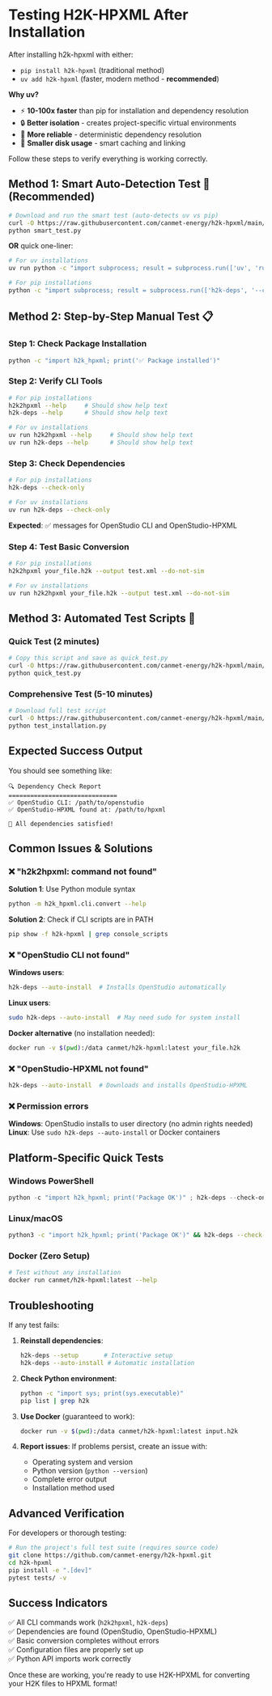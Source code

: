 # Testing H2K-HPXML After Installation

After installing h2k-hpxml with either:
- `pip install h2k-hpxml` (traditional method)
- `uv add h2k-hpxml` (faster, modern method - **recommended**)

**Why uv?** 
- ⚡ **10-100x faster** than pip for installation and dependency resolution
- 🔒 **Better isolation** - creates project-specific virtual environments
- 🎯 **More reliable** - deterministic dependency resolution
- 💾 **Smaller disk usage** - smart caching and linking

Follow these steps to verify everything is working correctly.

## Method 1: Smart Auto-Detection Test 🤖 (Recommended)

```bash
# Download and run the smart test (auto-detects uv vs pip)
curl -O https://raw.githubusercontent.com/canmet-energy/h2k-hpxml/main/scripts/installation/smart_test.py
python smart_test.py
```

**OR** quick one-liner:

```bash
# For uv installations
uv run python -c "import subprocess; result = subprocess.run(['uv', 'run', 'h2k-deps', '--check-only'], capture_output=True); print('✅ Working!' if result.returncode == 0 else '❌ Run: uv run h2k-deps --setup')"

# For pip installations  
python -c "import subprocess; result = subprocess.run(['h2k-deps', '--check-only'], capture_output=True); print('✅ Working!' if result.returncode == 0 else '❌ Run: h2k-deps --setup')"
```

## Method 2: Step-by-Step Manual Test 📋

### Step 1: Check Package Installation
```bash
python -c "import h2k_hpxml; print('✅ Package installed')"
```

### Step 2: Verify CLI Tools
```bash
# For pip installations
h2k2hpxml --help     # Should show help text
h2k-deps --help      # Should show help text

# For uv installations
uv run h2k2hpxml --help     # Should show help text
uv run h2k-deps --help      # Should show help text
```

### Step 3: Check Dependencies
```bash
# For pip installations
h2k-deps --check-only

# For uv installations  
uv run h2k-deps --check-only
```
**Expected**: ✅ messages for OpenStudio CLI and OpenStudio-HPXML

### Step 4: Test Basic Conversion
```bash
# For pip installations
h2k2hpxml your_file.h2k --output test.xml --do-not-sim

# For uv installations
uv run h2k2hpxml your_file.h2k --output test.xml --do-not-sim
```

## Method 3: Automated Test Scripts 🤖

### Quick Test (2 minutes)
```bash
# Copy this script and save as quick_test.py
curl -O https://raw.githubusercontent.com/canmet-energy/h2k-hpxml/main/scripts/installation/quick_test.py
python quick_test.py
```

### Comprehensive Test (5-10 minutes)
```bash
# Download full test script
curl -O https://raw.githubusercontent.com/canmet-energy/h2k-hpxml/main/scripts/installation/test_installation.py
python test_installation.py
```

## Expected Success Output

You should see something like:
```
🔍 Dependency Check Report
==============================
✅ OpenStudio CLI: /path/to/openstudio
✅ OpenStudio-HPXML found at: /path/to/hpxml

🎉 All dependencies satisfied!
```

## Common Issues & Solutions

### ❌ "h2k2hpxml: command not found"

**Solution 1**: Use Python module syntax
```bash
python -m h2k_hpxml.cli.convert --help
```

**Solution 2**: Check if CLI scripts are in PATH
```bash
pip show -f h2k-hpxml | grep console_scripts
```

### ❌ "OpenStudio CLI not found"

**Windows users**:
```bash
h2k-deps --auto-install  # Installs OpenStudio automatically
```

**Linux users**:
```bash
sudo h2k-deps --auto-install  # May need sudo for system install
```

**Docker alternative** (no installation needed):
```bash
docker run -v $(pwd):/data canmet/h2k-hpxml:latest your_file.h2k
```

### ❌ "OpenStudio-HPXML not found"

```bash
h2k-deps --auto-install  # Downloads and installs OpenStudio-HPXML
```

### ❌ Permission errors

**Windows**: OpenStudio installs to user directory (no admin rights needed)
**Linux**: Use `sudo h2k-deps --auto-install` or Docker containers

## Platform-Specific Quick Tests

### Windows PowerShell
```powershell
python -c "import h2k_hpxml; print('Package OK')" ; h2k-deps --check-only
```

### Linux/macOS
```bash
python3 -c "import h2k_hpxml; print('Package OK')" && h2k-deps --check-only
```

### Docker (Zero Setup)
```bash
# Test without any installation
docker run canmet/h2k-hpxml:latest --help
```

## Troubleshooting

If any test fails:

1. **Reinstall dependencies**:
   ```bash
   h2k-deps --setup       # Interactive setup
   h2k-deps --auto-install # Automatic installation
   ```

2. **Check Python environment**:
   ```bash
   python -c "import sys; print(sys.executable)"
   pip list | grep h2k
   ```

3. **Use Docker** (guaranteed to work):
   ```bash
   docker run -v $(pwd):/data canmet/h2k-hpxml:latest input.h2k
   ```

4. **Report issues**: If problems persist, create an issue with:
   - Operating system and version
   - Python version (`python --version`)
   - Complete error output
   - Installation method used

## Advanced Verification

For developers or thorough testing:

```bash
# Run the project's full test suite (requires source code)
git clone https://github.com/canmet-energy/h2k-hpxml.git
cd h2k-hpxml
pip install -e ".[dev]"
pytest tests/ -v
```

## Success Indicators

✅ All CLI commands work (`h2k2hpxml`, `h2k-deps`)  
✅ Dependencies are found (OpenStudio, OpenStudio-HPXML)  
✅ Basic conversion completes without errors  
✅ Configuration files are properly set up  
✅ Python API imports work correctly  

Once these are working, you're ready to use H2K-HPXML for converting your H2K files to HPXML format!